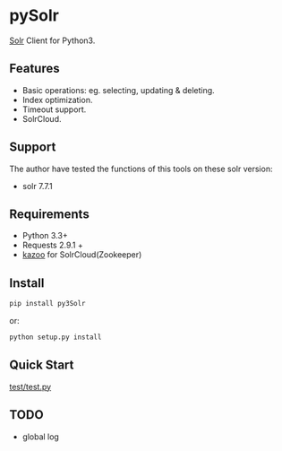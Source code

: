 # pySolr
[Solr](http://lucene.apache.org/solr/) Client for Python3.

## Features
+ Basic operations: eg. selecting, updating & deleting.
+ Index optimization.
+ Timeout support.
+ SolrCloud.

## Support
The author have tested the functions of this tools on these solr version:
+ solr 7.7.1

## Requirements
+ Python 3.3+
+ Requests 2.9.1 +
+ [kazoo](https://github.com/python-zk/kazoo) for SolrCloud(Zookeeper)

## Install
```bash
pip install py3Solr
```
or:
```bash
python setup.py install
```
## Quick Start
[test/test.py](test/test.py)

## TODO
+ global log